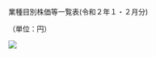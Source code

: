 業種目別株価等一覧表(令和２年１・２月分)

（単位：円）

![](https://www.nta.go.jp/tmp/ff9008fa-15a4-413a-8d25-228baa769f56/images/33c1884c229aeb6bf8cbdae3bd83552ff320b2bf15d311c1d4e105fc6284169e.jpg)